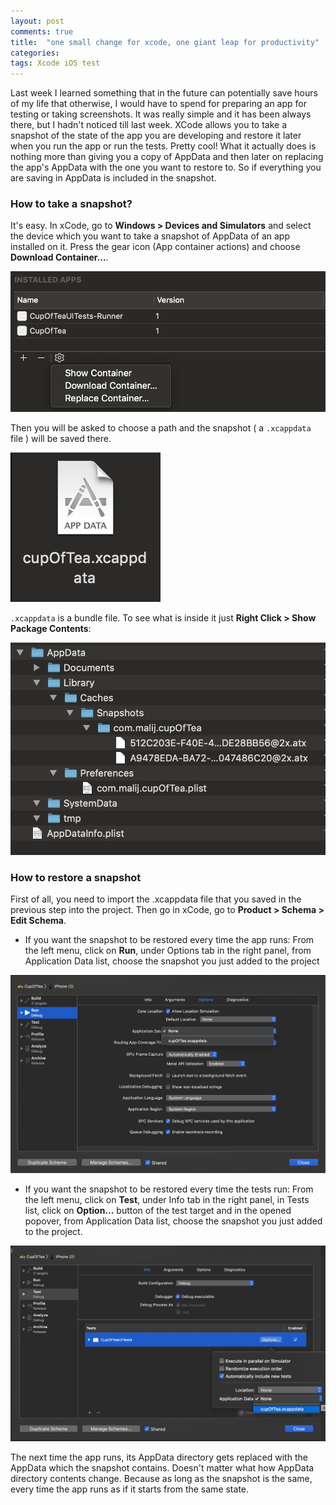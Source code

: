 ```yaml
---
layout: post
comments: true
title:  "one small change for xcode, one giant leap for productivity"
categories: 
tags: Xcode iOS test
---
```

Last week I learned something that in the future can potentially save hours of my life that otherwise, I would have to spend for preparing an app for testing or taking screenshots. It was really simple and it has been always there, but I hadn't noticed till last week.
XCode allows you to take a snapshot of the state of the app you are developing and restore it later when you run the app or run the tests. Pretty cool! What it actually does is nothing more than giving you a copy of AppData and then later on replacing the app's AppData with the one you want to restore to. So if everything you are saving in AppData is included in the snapshot. 

### How to take a snapshot?
It's easy. In xCode, go to **Windows > Devices and Simulators** and select the device which you want to take a snapshot of AppData of an app installed on it. Press the gear icon (App container actions) and choose **Download Container...**.

![](https://github.com/coybit/coybit.github.io/raw/master/assets/appdata-1.png)

Then you will be asked to choose a path and the snapshot ( a `.xcappdata` file ) will be saved there.

![](https://github.com/coybit/coybit.github.io/raw/master/assets/appdata-2.png)

`.xcappdata` is a bundle file. To see what is inside it just **Right Click > Show Package Contents**:

![](https://github.com/coybit/coybit.github.io/raw/master/assets/appdata-3.png)

### How to restore a snapshot
First of all, you need to import the .xcappdata file that you saved in the previous step into the project. Then go in xCode, go to **Product > Schema > Edit Schema**.

- If you want the snapshot to be restored every time the app runs:
From the left menu, click on **Run**, under Options tab in the right panel, from Application Data list, choose the snapshot you just added to the project

![](https://github.com/coybit/coybit.github.io/raw/master/assets/appdata-4.png)


- If you want the snapshot to be restored every time the tests run:
From the left menu, click on **Test**, under Info tab in the right panel, in Tests list, click on **Option...** button of the test target and in the opened popover, from Application Data list, choose the snapshot you just added to the project.

![](https://github.com/coybit/coybit.github.io/raw/master/assets/appdata-5.png)


The next time the app runs, its AppData directory gets replaced with the AppData which the snapshot contains. Doesn't matter what how AppData directory contents change. Because as long as the snapshot is the same, every time the app runs as if it starts from the same state.

